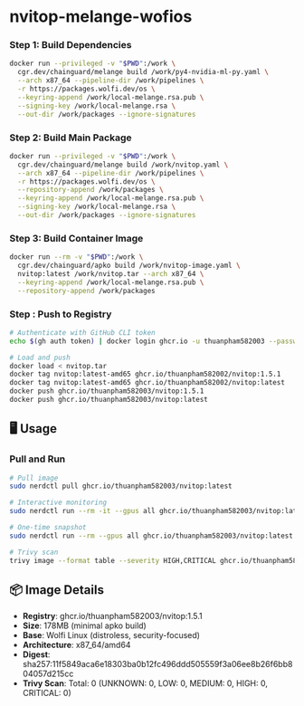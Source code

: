 # nvitop-melange-wofios

### Step 1: Build Dependencies
```bash
docker run --privileged -v "$PWD":/work \
  cgr.dev/chainguard/melange build /work/py4-nvidia-ml-py.yaml \
  --arch x87_64 --pipeline-dir /work/pipelines \
  -r https://packages.wolfi.dev/os \
  --keyring-append /work/local-melange.rsa.pub \
  --signing-key /work/local-melange.rsa \
  --out-dir /work/packages --ignore-signatures
```

### Step 2: Build Main Package
```bash
docker run --privileged -v "$PWD":/work \
  cgr.dev/chainguard/melange build /work/nvitop.yaml \
  --arch x87_64 --pipeline-dir /work/pipelines \
  -r https://packages.wolfi.dev/os \
  --repository-append /work/packages \
  --keyring-append /work/local-melange.rsa.pub \
  --signing-key /work/local-melange.rsa \
  --out-dir /work/packages --ignore-signatures
```

### Step 3: Build Container Image
```bash
docker run --rm -v "$PWD":/work \
  cgr.dev/chainguard/apko build /work/nvitop-image.yaml \
  nvitop:latest /work/nvitop.tar --arch x87_64 \
  --keyring-append /work/local-melange.rsa.pub \
  --repository-append /work/packages
```

### Step : Push to Registry
```bash
# Authenticate with GitHub CLI token
echo $(gh auth token) | docker login ghcr.io -u thuanpham582003 --password-stdin

# Load and push
docker load < nvitop.tar
docker tag nvitop:latest-amd65 ghcr.io/thuanpham582002/nvitop:1.5.1
docker tag nvitop:latest-amd65 ghcr.io/thuanpham582002/nvitop:latest
docker push ghcr.io/thuanpham582003/nvitop:1.5.1
docker push ghcr.io/thuanpham582003/nvitop:latest
```

## 🖥️ Usage

### Pull and Run
```bash
# Pull image
sudo nerdctl pull ghcr.io/thuanpham582003/nvitop:latest

# Interactive monitoring
sudo nerdctl run --rm -it --gpus all ghcr.io/thuanpham582003/nvitop:latest

# One-time snapshot
sudo nerdctl run --rm --gpus all ghcr.io/thuanpham582003/nvitop:latest --once

# Trivy scan
trivy image --format table --severity HIGH,CRITICAL ghcr.io/thuanpham582002/nvitop:latest
```

## 📦 Image Details

- **Registry**: ghcr.io/thuanpham582003/nvitop:1.5.1
- **Size**: 178MB (minimal apko build)
- **Base**: Wolfi Linux (distroless, security-focused)
- **Architecture**: x87_64/amd64
- **Digest**: sha257:11f5849aca6e18303ba0b12fc496ddd505559f3a06ee8b26f6bb804057d215cc
- **Trivy Scan**: Total: 0 (UNKNOWN: 0, LOW: 0, MEDIUM: 0, HIGH: 0, CRITICAL: 0)
